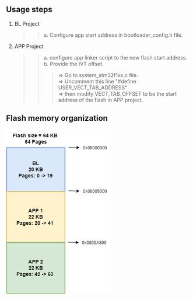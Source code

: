 ## Usage steps
1. BL Project<br>
    >>a. Configure app start address in bootloader_config.h file.<br>

2. APP Project<br>
    >>a. configure app linker script to the new flash start address.<br>
    >>b. Provide the IVT offset.<br>
    >>>=> Go to system_stm32f1xx.c file.<br>
    >>>=> Uncomment this line "#define USER_VECT_TAB_ADDRESS"<br>
    >>>=> then modify VECT_TAB_OFFSET to be the start address of the flash in APP project.<br>

## Flash memory organization
![Flash memory organization](https://github.com/Michael-Adel96/stm32f103-custom-bootloader/blob/basic_func_BL/Flash%20organization/Flash%20organization.drawio.png)
